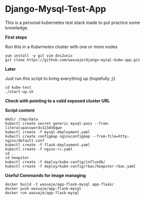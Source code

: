 # Django-Mysql-Test-App


This is a personal kubernetes test stack made to put practice some knowledge.


**First steps**

Run this in a *Kubernetes* cluster with one or more nodes

```
yum install -y git vim dos2unix
git clone https://github.com/wasuaje/django-mysql-kube-app.git
```

**Later**

Just run this script to bring everything up (hopefully ;))

```
cd kube-test
./start-up.sh
```

**Check with pointing to a valid exposed cluster URL**

**Script content**
```
mkdir /tmp/data
kubectl create secret generic mysql-pass --from-literal=password=123456qwe
kubectl create -f mysql-deployment.yaml
kubectl create configmap nginxconfigmap --from-file=http-nginx/default.conf
kubectl create -f flask-deployment.yaml
kubectl create -f nginx-rc.yaml
cd ..
cd heapster
kubectl create -f deploy/kube-config/influxdb/
kubectl create -f deploy/kube-config/rbac/heapster-rbac.yaml
```

**Useful Commands for image managing**
```
docker build -t wasuaje/app-flask-mysql app-flask/
docker push wasuaje/app-flask-mysql 
docker run wasuaje/app-flask-mysql 
```   